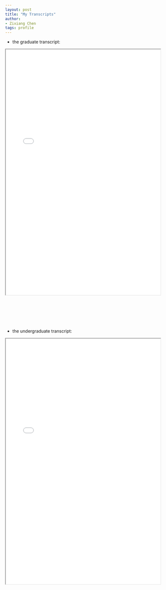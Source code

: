 ```yaml
---
layout: post
title: "My Transcripts"
author:
- Zixiang Chen
tags: profile
---
```


+ the graduate transcript:

<iframe src="{{ "/files/transcript@SZU_Macro.pdf" | relative_url  }}" width="100%" height="800em"></iframe>

&nbsp;

&nbsp;

&nbsp;

+ the undergraduate transcript:

<iframe src="{{ "/files/transcript@LDU_Macro.pdf" | relative_url  }}" width="100%" height="800em"></iframe>
